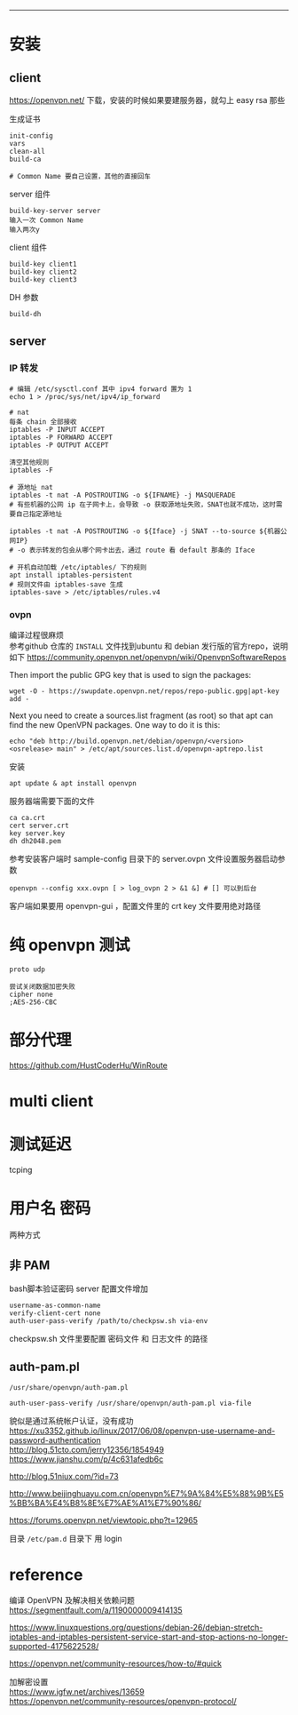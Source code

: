 

---

# 安装
## client

<https://openvpn.net/>  下载，安装的时候如果要建服务器，就勾上 easy rsa 那些

生成证书
```
init-config
vars
clean-all
build-ca

# Common Name 要自己设置，其他的直接回车
```
server 组件
```
build-key-server server
输入一次 Common Name
输入两次y
```
client 组件
```
build-key client1
build-key client2
build-key client3
```
DH 参数
```
build-dh
```

## server
### IP 转发
```
# 编辑 /etc/sysctl.conf 其中 ipv4 forward 置为 1
echo 1 > /proc/sys/net/ipv4/ip_forward

# nat
每条 chain 全部接收
iptables -P INPUT ACCEPT
iptables -P FORWARD ACCEPT
iptables -P OUTPUT ACCEPT

清空其他规则
iptables -F

# 源地址 nat
iptables -t nat -A POSTROUTING -o ${IFNAME} -j MASQUERADE
# 有些机器的公网 ip 在子网卡上，会导致 -o 获取源地址失败，SNAT也就不成功，这时需要自己指定源地址

iptables -t nat -A POSTROUTING -o ${Iface} -j SNAT --to-source ${机器公网IP}
# -o 表示转发的包会从哪个网卡出去，通过 route 看 default 那条的 Iface

# 开机自动加载 /etc/iptables/ 下的规则
apt install iptables-persistent
# 规则文件由 iptables-save 生成
iptables-save > /etc/iptables/rules.v4
```

### ovpn
编译过程很麻烦  
参考github 仓库的 `INSTALL` 文件找到ubuntu 和 debian 发行版的官方repo，说明如下
<https://community.openvpn.net/openvpn/wiki/OpenvpnSoftwareRepos>  

Then import the public GPG key that is used to sign the packages:
```
wget -O - https://swupdate.openvpn.net/repos/repo-public.gpg|apt-key add -
```

Next you need to create a sources.list fragment (as root) so that apt can find the new OpenVPN packages. One way to do it is this:
```
echo "deb http://build.openvpn.net/debian/openvpn/<version> <osrelease> main" > /etc/apt/sources.list.d/openvpn-aptrepo.list
```
安装
```
apt update & apt install openvpn
```

服务器端需要下面的文件
```
ca ca.crt
cert server.crt
key server.key
dh dh2048.pem
```

参考安装客户端时 sample-config 目录下的 server.ovpn 文件设置服务器启动参数

```
openvpn --config xxx.ovpn [ > log_ovpn 2 > &1 &] # [] 可以到后台
```

客户端如果要用  openvpn-gui ，配置文件里的 crt key 文件要用绝对路径

# 纯 openvpn 测试

```
proto udp

尝试关闭数据加密失败
cipher none
;AES-256-CBC
```

# 部分代理
<https://github.com/HustCoderHu/WinRoute>

# multi client

# 测试延迟
tcping 

# 用户名 密码
两种方式

##  非 PAM
bash脚本验证密码
server 配置文件增加
```
username-as-common-name
verify-client-cert none
auth-user-pass-verify /path/to/checkpsw.sh via-env
```
checkpsw.sh 文件里要配置 密码文件 和 日志文件 的路径

## auth-pam.pl
`/usr/share/openvpn/auth-pam.pl`  
```
auth-user-pass-verify /usr/share/openvpn/auth-pam.pl via-file
```
貌似是通过系统帐户认证，没有成功
<https://xu3352.github.io/linux/2017/06/08/openvpn-use-username-and-password-authentication>  
<http://blog.51cto.com/jerry12356/1854949>  
<https://www.jianshu.com/p/4c631afedb6c>  

<http://blog.51niux.com/?id=73>  

<http://www.beijinghuayu.com.cn/openvpn%E7%9A%84%E5%88%9B%E5%BB%BA%E4%B8%8E%E7%AE%A1%E7%90%86/>  

<https://forums.openvpn.net/viewtopic.php?t=12965>  

目录 `/etc/pam.d` 目录下 用 login


# reference
编译 OpenVPN 及解决相关依赖问题  
<https://segmentfault.com/a/1190000009414135>  

<https://www.linuxquestions.org/questions/debian-26/debian-stretch-iptables-and-iptables-persistent-service-start-and-stop-actions-no-longer-supported-4175622528/>  

<https://openvpn.net/community-resources/how-to/#quick>  

加解密设置  
<https://www.igfw.net/archives/13659>  
<https://openvpn.net/community-resources/openvpn-protocol/>  

